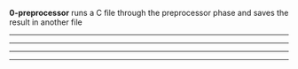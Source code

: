 **0-preprocessor** runs a C file through the preprocessor phase and saves the result in another file
****
****
****
****
